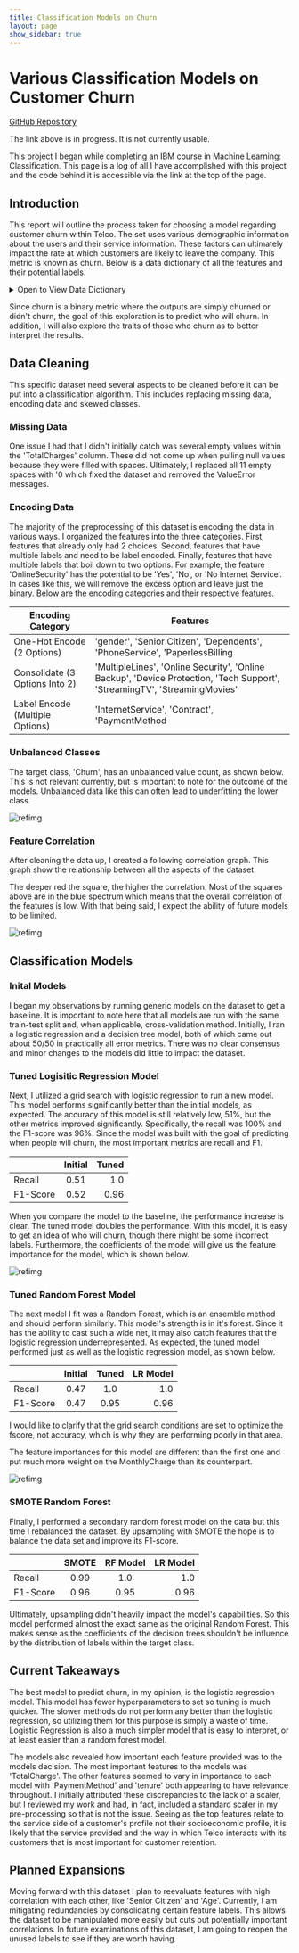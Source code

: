```yaml
---
title: Classification Models on Churn
layout: page
show_sidebar: true
---
```


# Various Classification Models on Customer Churn

[GitHub Repository](georgiander.github.io)

The link above is in progress. It is not currently usable.

This project I began while completing an IBM course in Machine Learning: Classification. This page is a log of all I have accomplished with this project and the code behind it is accessible via the link at the top of the page.

## Introduction

This report will outline the process taken for choosing a model regarding customer churn within Telco. The set uses various demographic information about the users and their service information. These factors can ultimately impact the rate at which customers are likely to leave the company. This metric is known as churn. Below is a data dictionary of all the features and their potential labels.

<details>
    <summary>Open to View Data Dictionary</summary>

| Feature | Labels |
|:--- | ---:|
|Count | Continous |
|Gender | male, female |
|Age|Continous|
|Senior Citizen| Yes, No|
|Married|Yes, No|
|Dependents|Yes, No|
|Partner|Yes, No|
|Tenure | Continous|
|Phone Service|Yes, No|
|Mulitple Lines|Yes, No|
|Internet Service|DSL, Fiber Optic, Cable, No|
|Online Security|Yes, No|
|Device Protection|Yes, No|
|Tech Support|Yes, No|
|StreamingTV|Yes, No|
|Streaming Movies|Yes, No|
|Contract|Month-to-Month, One-Year, Two-Yeat|
|Paperless Billing|Yes, No|
|Payment Method|Bank Withdrawal, Credit Card, Mailed Check|
|Monthly Charges|Continous|
|Total Charges|Continous|
|**Churn (Target Class)**|**Yes, No**|

</details>  

Since churn is a binary metric where the outputs are simply churned or didn't churn, the goal of this exploration is to predict who will churn. In addition, I will also explore the traits of those who churn as to better interpret the results.

## Data Cleaning
This specific dataset need several aspects to be cleaned before it can be put into a classification algorithm. This includes replacing missing data, encoding data and skewed classes.

### Missing Data
One issue I had that I didn't initially catch was several empty values within the 'TotalCharges' column. These did not come up when pulling null values because they were filled with spaces. Ultimately, I replaced all 11 empty spaces with '0 which fixed the dataset and removed the ValueError messages.

### Encoding Data
The majority of the preprocessing of this dataset is encoding the data in various ways. I organized the features into the three categories. First, features that already only had 2 choices. Second, features that have multiple labels and need to be label encoded. Finally, features that have multiple labels that boil down to two options. For example, the feature 'OnlineSecurity' has the potential to be 'Yes', 'No', or 'No Internet Service'. In cases like this, we will remove the excess option and leave just the binary. Below are the encoding categories and their respective features.

|Encoding Category | Features|
|---|---|
|One-Hot Encode (2 Options)|'gender', 'Senior Citizen', 'Dependents', 'PhoneService', 'PaperlessBilling|
|Consolidate (3 Options Into 2)|'MultipleLines', 'Online Security', 'Online Backup', 'Device Protection, 'Tech Support', 'StreamingTV', 'StreamingMovies'|
|Label Encode (Multiple Options)|'InternetService', 'Contract', 'PaymentMethod|

### Unbalanced Classes
The target class, 'Churn', has an unbalanced value count, as shown below. This is not relevant currently, but is important to note for the outcome of the models. Unbalanced data like this can often lead to underfitting the lower class.

![refimg](ChurnCount.png)

### Feature Correlation
After cleaning the data up, I created a following correlation graph. This graph show the relationship between all the aspects of the dataset. 

The deeper red the square, the higher the correlation. Most of the squares above are in the blue spectrum which means that the overall correlation of the features is low. With that being said, I expect the ability of future models to be limited.

![refimg](heatmap.png)


## Classification Models

### Inital Models
I began my observations by running generic models on the dataset to get a baseline. It is important to note here that all models are run with the same train-test split and, when applicable, cross-validation method. Initially, I ran a logistic regression and a decision tree model, both of which came out about 50/50 in practically all error metrics. There was no clear consensus and minor changes to the models did little to impact the dataset.

### Tuned Logisitic Regression Model

Next, I utilized a grid search with logistic regression to run a new model. This model performs significantly better than the initial models, as expected. The accuracy of this model is still relatively low, $51\%$, but the other metrics improved significantly. Specifically, the recall was $100\%$ and the F1-score was $96\%$. Since the model was built with the goal of predicting when people will churn, the most important metrics are recall and F1. 

||Initial| Tuned |
|:--|:--:|--:|
|Recall|0.51|1.0|
|F1-Score|0.52|0.96|

When you compare the model to the baseline, the performance increase is clear. The tuned model doubles the performance. With this model, it is easy to get an idea of who will churn, though there might be some incorrect labels. Furthermore, the coefficients of the model will give us the feature importance for the model, which is shown below.

![refimg](Imp_LR.png)

### Tuned Random Forest Model
The next model I fit was a Random Forest, which is an ensemble method and should perform similarly. This model's strength is in it's forest. Since it has the ability to cast such a wide net, it may also catch features that the logistic regression underrepresented. As expected, the tuned model performed just as well as the logistic regression model, as shown below.

||Initial| Tuned |LR Model |
|:--|:--:|:--:|--:|
|Recall|0.47|1.0| 1.0|
|F1-Score|0.47|0.95|0.96|

I would like to clarify that the grid search conditions are set to optimize the fscore, not accuracy, which is why they are performing poorly in that area.

The feature importances for this model are different than the first one and put much more weight on the MonthlyCharge than its counterpart.

![refimg](Imp_RF.png)

### SMOTE Random Forest

Finally, I performed a secondary random forest model on the data but this time I rebalanced the dataset. By upsampling with SMOTE the hope is to balance the data set and improve its F1-score.

||SMOTE| RF Model |LR Model |
|:--|:--:|:--:|--:|
|Recall|0.99|1.0| 1.0|
|F1-Score|0.96|0.95|0.96|


Ultimately, upsampling didn't heavily impact the model's capabilities. So this model performed almost the exact same as the original Random Forest. This makes sense as the coefficients of the decision trees shouldn't be influence by the distribution of labels within the target class.

## Current Takeaways

The best model to predict churn, in my opinion, is the logistic regression model. This model has fewer hyperparameters to set so tuning is much quicker. The slower methods do not perform any better than the logistic regression, so utilizing them for this purpose is simply a waste of time. Logistic Regression is also a much simpler model that is easy to interpret, or at least easier than a random forest model. 

The models also revealed how important each feature provided was to the models decision. The most important features to the models was 'TotalCharge'. The other features seemed to vary in importance to each model with 'PaymentMethod' and 'tenure' both appearing to have relevance throughout. I initially attributed these discrepancies to the lack of a scaler, but I reviewed my work and had, in fact, included a standard scaler in my pre-processing so that is not the issue. Seeing as the top features relate to the service side of a customer's profile not their socioeconomic profile, it is likely that the service provided and the way in which Telco interacts with its customers that is most important for customer retention.

## Planned Expansions
Moving forward with this dataset I plan to reevaluate features with high correlation with each other, like 'Senior Citizen' and 'Age'. Currently, I am mitigating redundancies by consolidating certain feature labels. This allows the dataset to be manipulated more easily but cuts out potentially important correlations. In future examinations of this dataset, I am going to reopen the unused labels to see if they are worth having.
